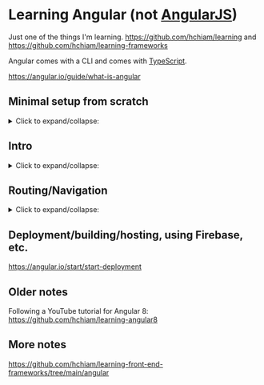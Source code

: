 # Learning Angular (not [AngularJS](https://github.com/hchiam/learning-angularjs))

Just one of the things I'm learning. <https://github.com/hchiam/learning> and <https://github.com/hchiam/learning-frameworks>

Angular comes with a CLI and comes with [TypeScript](https://www.typescriptlang.org/).

<https://angular.io/guide/what-is-angular>

## Minimal setup from scratch

<details>
<summary>Click to expand/collapse:</summary>

Using [Angular CLI](https://cli.angular.io/):

```bash
npm install -g @angular/cli
# to start a new project "my-app" from scratch:
ng new my-app
cd my-app
ng serve
```

Or triple-click to select this one-liner:

```bash
npm install -g @angular/cli && ng new my-app && cd my-app && ng serve
```

<http://localhost:4200>

</details>

## Intro

<details>
<summary>Click to expand/collapse:</summary>

Tutorial I'll be following: <https://angular.io/start>

<https://stackblitz.com/angular/anddyavxapb?file=src%2Fapp%2Fapp.component.ts>

```bash
cd angular-fhxvfx
yarn
# yarn build
yarn start # runs ng serve
```

http://localhost:4200

1. **Structural directive** examples: `*ngFor="let product of products"` and `*ngIf="product.description"`

2. **Property binding** example: `[title]="product.name + ' details'"`

3. **Custom property binding** example: `[product]="product"`

4. **Event binding** example: `(click)="share()"`

5. **Custom event binding** example: `(notify)="onNotify()"`

   - this can be combined with the child component's `@Output() notify = new EventEmitter();` (TS) and `(click)="notify.emit()"` (HTML), and then this will trigger the child component's `(notify)="onNotify()"` (HTML) that is written inside the parent component's markup (HTML) to trigger the parent's `onNotify()`.

To start understanding the files more, start here: `/src/app/product-list` --> the TS file links to the HTML and CSS files with:

```ts
// this is a decorator:
@Component({
  selector: "app-product-list", // <app-product-list> tag in DOM
  templateUrl: "./product-list.component.html",
  styleUrls: ["./product-list.component.css"],
})
// (this decorator indicates that the class in the later lines is a component)
```

```ts
export class ProductAlertsComponent implements OnInit {
  // the @Input() decorator indicates that the [product] prop data is passed in from the component's parent
  @Input() product;

  // the @Output() decorator combined with EventEmitter
  // lets us trigger an event with the [notify] prop changes,
  // and you can do (click)="notify.emit()" in the child HTML,
  // and (notify)="onNotify()" in the parent HTMl will run
  @Output() notify = new EventEmitter();

  constructor() {}

  ngOnInit() {}
}
```

If you change the `selector` to `".app-product-list"` then it'll be `<div class="app-product-list">` in the DOM.

You can generate a component with `ng generate component component-name` or with `ng g component component-name` (https://angular.io/cli/generate#component). It'll create a folder with 4 files in it (.css, .html, .spec.ts, and .ts).

I didn't have to explicitly import TS or HTML files. It just figured it out by the consistent naming! I tried sibling folders under `/app` and also tried moving the child component's folder inside its parent component's folder, and it also worked! Just use `ng g component component-name`!

</details>

## Routing/Navigation

<details>
<summary>Click to expand/collapse:</summary>

<https://angular.io/start/start-routing>

For example, associating a URL path with a component.

I needed some help getting my local `my-app` to work: <https://www.smashingmagazine.com/2018/11/a-complete-guide-to-routing-in-angular/>

```bash
cd my-app
npm i
ng serve
# http://localhost:4200
```

```bash
cd my-app
ng g component
```

- http://localhost:4200/
- http://localhost:4200/products/someID
- http://localhost:4200/products/anotherID
- http://localhost:4200/products/otherID

```html
<router-outlet></router-outlet>
```

```html
<div *ngFor="let product of products">
  <a [title]="'Product name'" [routerLink]="['/products', product.id]"
    >{{ product.name }}</a
  >
</div>
```

```html
<p>{{ product.description }}</p>
<a [title]="'Back to main'" [routerLink]="['/']">Back to main</a>
```

```ts
import { RouterModule } from "@angular/router";

import { ProductDetailsComponent } from "./product-details/product-details.component";
import { ProductListComponent } from "./product-list/product-list.component";

// ...

@NgModule({
  declarations: [AppComponent, ProductDetailsComponent, ProductListComponent],
  imports: [
    BrowserModule,
    RouterModule.forRoot([
      { path: "", component: ProductListComponent },
      { path: "products/:productId", component: ProductDetailsComponent },
    ]),
  ],
  providers: [],
  bootstrap: [AppComponent, ProductListComponent, ProductDetailsComponent],
})
export class AppModule {}
```

```ts
import { Component, OnInit } from "@angular/core";

@Component({
  selector: "app-product-list",
  templateUrl: "./product-list.component.html",
  styleUrls: ["./product-list.component.css"],
})
export class ProductListComponent implements OnInit {
  products: any[];

  constructor() {
    this.products = [
      {
        id: "someID",
        name: "Some product name",
        description: "Some product description.",
      },
      {
        id: "anotherID",
        name: "Another product name",
        description: "Another product description.",
      },
      {
        id: "otherID",
        name: "Other product name",
        description: "Other product description.",
      },
    ];
  }

  ngOnInit(): void {}
}
```

</details>

## Deployment/building/hosting, using Firebase, etc.

https://angular.io/start/start-deployment

## Older notes

Following a YouTube tutorial for Angular 8: <https://github.com/hchiam/learning-angular8>

## More notes

https://github.com/hchiam/learning-front-end-frameworks/tree/main/angular
